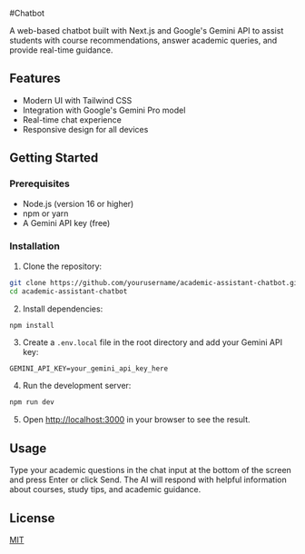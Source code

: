 #Chatbot

A web-based chatbot built with Next.js and Google's Gemini API to assist students with course recommendations, answer academic queries, and provide real-time guidance.

## Features

- Modern UI with Tailwind CSS
- Integration with Google's Gemini Pro model
- Real-time chat experience
- Responsive design for all devices


## Getting Started

### Prerequisites

- Node.js (version 16 or higher)
- npm or yarn
- A Gemini API key (free)

### Installation

1. Clone the repository:

```bash
git clone https://github.com/yourusername/academic-assistant-chatbot.git
cd academic-assistant-chatbot
```

2. Install dependencies:

```bash
npm install
```

3. Create a `.env.local` file in the root directory and add your Gemini API key:

```
GEMINI_API_KEY=your_gemini_api_key_here
```

4. Run the development server:

```bash
npm run dev
```

5. Open [http://localhost:3000](http://localhost:3000) in your browser to see the result.

## Usage

Type your academic questions in the chat input at the bottom of the screen and press Enter or click Send. The AI will respond with helpful information about courses, study tips, and academic guidance.

## License

[MIT](https://choosealicense.com/licenses/mit/)
